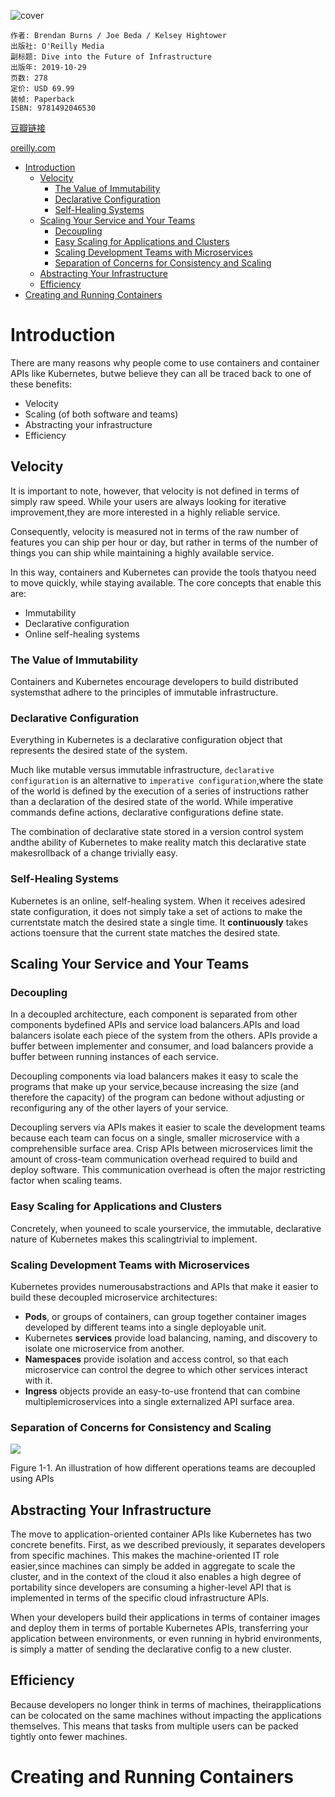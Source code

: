 ![cover](https://img3.doubanio.com/view/subject/l/public/s32278660.jpg)

    作者: Brendan Burns / Joe Beda / Kelsey Hightower
    出版社: O'Reilly Media
    副标题: Dive into the Future of Infrastructure
    出版年: 2019-10-29
    页数: 278
    定价: USD 69.99
    装帧: Paperback
    ISBN: 9781492046530

[豆瓣链接](https://book.douban.com/subject/33393703/)

[oreilly.com](https://learning.oreilly.com/library/view/kubernetes-up-and/9781492046523/)

- [Introduction](#introduction)
  - [Velocity](#velocity)
    - [The Value of Immutability](#the-value-of-immutability)
    - [Declarative Configuration](#declarative-configuration)
    - [Self-Healing Systems](#self-healing-systems)
  - [Scaling Your Service and Your Teams](#scaling-your-service-and-your-teams)
    - [Decoupling](#decoupling)
    - [Easy Scaling for Applications and Clusters](#easy-scaling-for-applications-and-clusters)
    - [Scaling Development Teams with Microservices](#scaling-development-teams-with-microservices)
    - [Separation of Concerns for Consistency and Scaling](#separation-of-concerns-for-consistency-and-scaling)
  - [Abstracting Your Infrastructure](#abstracting-your-infrastructure)
  - [Efficiency](#efficiency)
- [Creating and Running Containers](#creating-and-running-containers)

# Introduction
There are many reasons why people come to use containers and container APIs like Kubernetes, butwe believe they can all be traced back to one of these benefits:

- Velocity
- Scaling (of both software and teams)
- Abstracting your infrastructure
- Efficiency

## Velocity
It is important to note, however, that velocity is not defined in terms of simply raw speed. While your users are always looking for iterative improvement,they are more interested in a highly reliable service.

Consequently, velocity is measured not in terms of the raw number of features you can ship per hour or day, but rather in terms of the number of things you can ship while maintaining a highly available service.

In this way, containers and Kubernetes can provide the tools thatyou need to move quickly, while staying available. The core concepts that enable this are:

- Immutability
- Declarative configuration
- Online self-healing systems

### The Value of Immutability
Containers and Kubernetes encourage developers to build distributed systemsthat adhere to the principles of immutable infrastructure.

### Declarative Configuration
Everything in Kubernetes is a declarative configuration object that represents the desired state of the system.

Much like mutable versus immutable infrastructure, `declarative configuration` is an alternative to `imperative configuration`,where the state of the world is defined by the execution of a series of instructions rather than a declaration of the desired state of the world. While imperative commands define actions, declarative configurations define state.

The combination of declarative state stored in a version control system andthe ability of Kubernetes to make reality match this declarative state makesrollback of a change trivially easy.

### Self-Healing Systems
Kubernetes is an online, self-healing system. When it receives adesired state configuration, it does not simply take a set of actions to make the currentstate match the desired state a single time. It **continuously** takes actions toensure that the current state matches the desired state.

## Scaling Your Service and Your Teams
### Decoupling
In a decoupled architecture, each component is separated from other components bydefined APIs and service load balancers.APIs and load balancers isolate each piece of the system from the others. APIs provide a buffer between implementer and consumer, and load balancers provide a buffer between running instances of each service.

Decoupling components via load balancers makes it easy to scale the programs that make up your service,because increasing the size (and therefore the capacity) of the program can bedone without adjusting or reconfiguring any of the other layers of your service.

Decoupling servers via APIs makes it easier to scale the development teams because each team can focus on a single, smaller microservice with a comprehensible surface area. Crisp APIs between microservices limit the amount of cross-team communication overhead required to build and deploy software. This communication overhead is often the major restricting factor when scaling teams.

### Easy Scaling for Applications and Clusters
Concretely, when youneed to scale yourservice, the immutable, declarative nature of Kubernetes makes this scalingtrivial to implement.

### Scaling Development Teams with Microservices
Kubernetes provides numerousabstractions and APIs that make it easier to build these decoupled microservice architectures:

- **Pods**, or groups of containers, can group together container images developed by different teams into a single deployable unit.
- Kubernetes **services** provide load balancing, naming, and discovery to isolate one microservice from another.
- **Namespaces** provide isolation and access control, so that each microservice can control the degree to which other services interact with it.
- **Ingress** objects provide an easy-to-use frontend that can combine multiplemicroservices into a single externalized API surface area.

### Separation of Concerns for Consistency and Scaling
![](https://learning.oreilly.com/library/view/kubernetes-up-and/9781492046523/assets/kur2_0101.png)

Figure 1-1. An illustration of how different operations teams are decoupled using APIs

## Abstracting Your Infrastructure
The move to application-oriented container APIs like Kubernetes has two concrete benefits. First, as we described previously, it separates developers from specific machines. This makes the machine-oriented IT role easier,since machines can simply be added in aggregate to scale the cluster, and in the context of the cloud it also enables a high degree of portability since developers are consuming a higher-level API that is implemented in terms of the specific cloud infrastructure APIs.

When your developers build their applications in terms of container images and deploy them in terms of portable Kubernetes APIs, transferring your application between environments, or even running in hybrid environments, is simply a matter of sending the declarative config to a new cluster.

## Efficiency
Because developers no longer think in terms of machines, theirapplications can be colocated on the same machines without impacting the applications themselves. This means that tasks from multiple users can be packed tightly onto fewer machines.

# Creating and Running Containers









